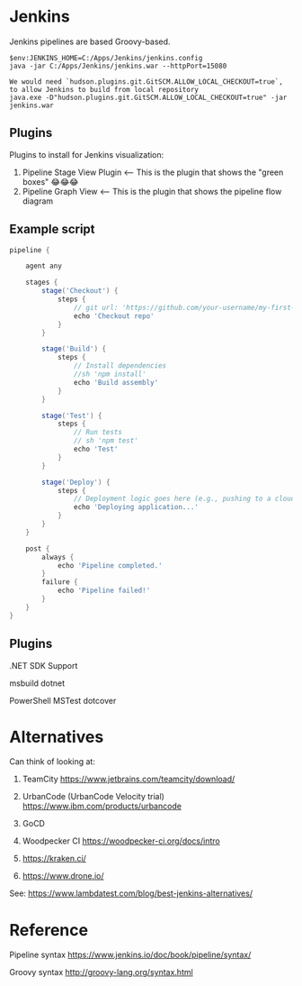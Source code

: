 # Jenkins

Jenkins pipelines are based Groovy-based.


```
$env:JENKINS_HOME=C:/Apps/Jenkins/jenkins.config
java -jar C:/Apps/Jenkins/jenkins.war --httpPort=15080

We would need `hudson.plugins.git.GitSCM.ALLOW_LOCAL_CHECKOUT=true`, to allow Jenkins to build from local repository
java.exe -D"hudson.plugins.git.GitSCM.ALLOW_LOCAL_CHECKOUT=true" -jar jenkins.war 

```

## Plugins

Plugins to install for Jenkins visualization:
1.  Pipeline Stage View Plugin  <-- This is the plugin that shows the "green boxes" 😂😂😂
2.  Pipeline Graph View         <-- This is the plugin that shows the pipeline flow diagram


## Example script

```groovy
pipeline {

    agent any

    stages {
        stage('Checkout') {
            steps {
                // git url: 'https://github.com/your-username/my-first-pipeline.git', branch: 'main'
                echo 'Checkout repo'
            }
        }

        stage('Build') {
            steps {
                // Install dependencies
                //sh 'npm install'
                echo 'Build assembly'
            }
        }

        stage('Test') {
            steps {
                // Run tests
                // sh 'npm test'
                echo 'Test'
            }
        }

        stage('Deploy') {
            steps {
                // Deployment logic goes here (e.g., pushing to a cloud provider)
                echo 'Deploying application...'
            }
        }
    }

    post {
        always {
            echo 'Pipeline completed.'
        }
        failure {
            echo 'Pipeline failed!'
        }
    }
}

```


## Plugins
.NET SDK Support 

msbuild
dotnet

PowerShell
MSTest
dotcover

# Alternatives

Can think of looking at:

1.  TeamCity
    https://www.jetbrains.com/teamcity/download/

2.  UrbanCode (UrbanCode Velocity trial)
    https://www.ibm.com/products/urbancode

3.  GoCD


3.  Woodpecker CI
    https://woodpecker-ci.org/docs/intro

4.  https://kraken.ci/
5.  https://www.drone.io/


See: https://www.lambdatest.com/blog/best-jenkins-alternatives/

# Reference

Pipeline syntax
https://www.jenkins.io/doc/book/pipeline/syntax/

Groovy syntax
http://groovy-lang.org/syntax.html